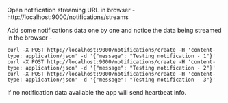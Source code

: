 Open notification streaming URL in browser - http://localhost:9000/notifications/streams

Add some notifications data one by one and notice the data being streamed in the browser -
```
curl -X POST http://localhost:9000/notifications/create -H 'content-type: application/json' -d '{"message": "Testing notification - 1"}'
curl -X POST http://localhost:9000/notifications/create -H 'content-type: application/json' -d '{"message": "Testing notification - 2"}'
curl -X POST http://localhost:9000/notifications/create -H 'content-type: application/json' -d '{"message": "Testing notification - 3"}'
```

If no notification data available the app will send heartbeat info.